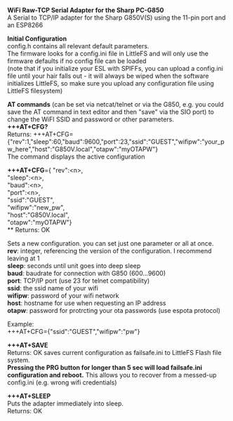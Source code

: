 **WiFi Raw-TCP Serial Adapter for the Sharp PC-G850** <br>
A Serial to TCP/IP adapter for the Sharp G850V(S) using the 11-pin port and an ESP8266<br>

**Initial Configuration**<br>
config.h contains all relevant default parameters.<br> 
The firmware looks for a config.ini file in LittleFS and will only use the firmware defaults if no config file can be loaded<br>
(note that if you initialize your ESL with SPIFFs, you can upload a config.ini file until your hair falls out - it will always be wiped when the software initializes LittleFS, so make sure you upload any configuration file using LittleFS filesystem)


**AT commands**  (can be set via netcat/telnet or via the G850, e.g. you could save the AT command in text editor and then "save" via the SIO port) to change the WiFI SSID and password or other parameters.<br>
**+++AT+CFG?**<br>
Returns: +++AT+CFG={"rev":1,"sleep":60,"baud":9600,"port":23,"ssid":"GUEST","wifipw":"your_pw_here","host":"G850V.local","otapw":"myOTAPW"}<br> 
The command displays the active configuration<br>


**+++AT+CFG**={ "rev":\<n>,<br>
            "sleep":\<n>,<br>
            "baud":\<n>,<br>
            "port":\<n>,<br>
            "ssid":"GUEST",<br>
            "wifipw":"new_pw",<br>
            "host":"G850V.local",<br>
            "otapw":"myOTAPW"} <br>**
Returns: OK

Sets a new configuration. you can set just one parameter or all at once.<br>
**rev**: integer, referencing the version of the configuration. I recommend leaving at 1<br>
**sleep**: seconds until unit goes into deep sleep<br>
**baud**: baudrate for connection with G850 (600...9600)<br>
**port**: TCP/IP port (use 23 for telnet compatibility)<br>
**ssid**: the ssid name of your wifi<br>
**wifipw**: password of your wifi network<br>
**host**: hostname for use when requesting an IP address<br> 
**otapw**: password for protrcting your ota passwords (use espota protocol)<br>


Example:<br>
+++AT+CFG={"ssid":"GUEST","wifipw":"pw"}<br>

**+++AT+SAVE**<br>
Returns: OK
saves current configuration as failsafe.ini to LittleFS Flash file system.<br>
**Pressing the PRG button for longer than 5 sec will load failsafe.ini configuration and reboot.**
This allows you to recover from a messed-up config.ini (e.g. wrong wifi credentials)<br>

**+++AT+SLEEP**<BR>
Puts the adapter immediately into sleep.<br>
Returns: OK<br>










